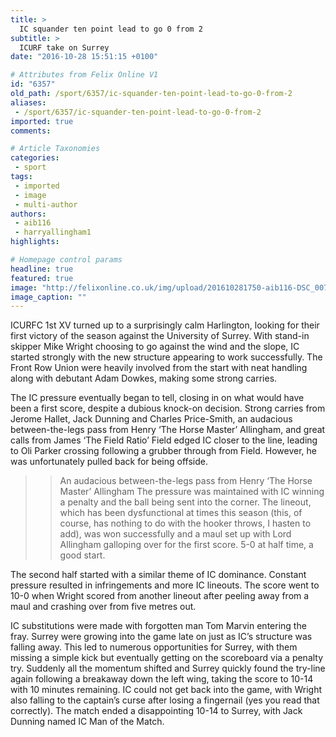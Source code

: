```yaml
---
title: >
  IC squander ten point lead to go 0 from 2
subtitle: >
  ICURF take on Surrey
date: "2016-10-28 15:51:15 +0100"

# Attributes from Felix Online V1
id: "6357"
old_path: /sport/6357/ic-squander-ten-point-lead-to-go-0-from-2
aliases:
 - /sport/6357/ic-squander-ten-point-lead-to-go-0-from-2
imported: true
comments:

# Article Taxonomies
categories:
 - sport
tags:
 - imported
 - image
 - multi-author
authors:
 - aib116
 - harryallingham1
highlights:

# Homepage control params
headline: true
featured: true
image: "http://felixonline.co.uk/img/upload/201610281750-aib116-DSC_0074.JPG"
image_caption: ""
---
```


ICURFC 1st XV turned up to a surprisingly calm Harlington, looking for their first victory of the season against the University of Surrey. With stand-in skipper Mike Wright choosing to go against the wind and the slope, IC started strongly with the new structure appearing to work successfully. The Front Row Union were heavily involved from the start with neat handling along with debutant Adam Dowkes, making some strong carries.

The IC pressure eventually began to tell, closing in on what would have been a first score, despite a dubious knock-on decision. Strong carries from Jerome Hallet, Jack Dunning and Charles Price-Smith, an audacious between-the-legs pass from Henry ‘The Horse Master’ Allingham, and great calls from James ‘The Field Ratio’ Field edged IC closer to the line, leading to Oli Parker crossing following a grubber through from Field. However, he was unfortunately pulled back for being offside.
> > An audacious between-the-legs pass from Henry ‘The Horse Master’   Allingham
The pressure was          maintained with IC winning a penalty and the ball being sent into the corner. The lineout, which has been     dysfunctional at times this season (this, of course, has nothing to do with the hooker throws, I hasten to add), was won successfully and a maul set up with Lord Allingham galloping over for the first score. 5-0 at half time, a good start.

The second half started with a similar theme of IC dominance. Constant pressure resulted in infringements and more IC lineouts. The score went to 10-0 when Wright scored from another lineout after peeling away from a maul and crashing over from five metres out.

IC substitutions were made with forgotten man Tom Marvin entering the fray. Surrey were growing into the game late on just as IC’s structure was falling away. This led to numerous opportunities for Surrey, with them missing a simple kick but eventually getting on the scoreboard via a penalty try. Suddenly all the momentum shifted and Surrey quickly found the try-line again following a breakaway down the left wing, taking the score to 10-14 with 10 minutes remaining. IC could not get back into the game, with Wright also falling to the captain’s curse after losing a fingernail (yes you read that correctly). The match ended a disappointing 10-14 to Surrey, with Jack Dunning named IC Man of the Match.
